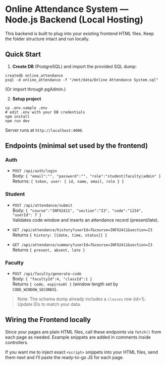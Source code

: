 # Online Attendance System — Node.js Backend (Local Hosting)

This backend is built to plug into your existing frontend HTML files. Keep the folder structure intact and run locally.

## Quick Start

1) **Create DB** (PostgreSQL) and import the provided SQL dump:
```
createdb online_attendance
psql -d online_attendance -f "/mnt/data/Online Attendance System.sql"
```
(Or import through pgAdmin.)

2) **Setup project**
```
cp .env.sample .env
# edit .env with your DB credentials
npm install
npm run dev
```
Server runs at `http://localhost:4000`.

## Endpoints (minimal set used by the frontend)

### Auth
- `POST /api/auth/login`  
  Body: `{ "email":"", "password":"", "role":"student|faculty|admin" }`  
  Returns: `{ token, user: { id, name, email, role } }`

### Student
- `POST /api/attendance/submit`  
  Body: `{ "course":"INFO2411", "section":"I3", "code":"1234", "userId": 7 }`  
  Validates code window and inserts an attendance record (present/late).

- `GET /api/attendance/history?userId=7&course=INFO2411&section=I3`  
  Returns `{ history: [{date, time, status}] }`

- `GET /api/attendance/summary?userId=7&course=INFO2411&section=I3`  
  Returns `{ present, absent, late }`

### Faculty
- `POST /api/faculty/generate-code`  
  Body: `{ "facultyId":4, "classId":1 }`  
  Returns `{ code, expiresAt }` (window length set by `CODE_WINDOW_SECONDS`).

> Note: The schema dump already includes a `classes` row (id=1). Update IDs to match your data.

## Wiring the Frontend locally

Since your pages are plain HTML files, call these endpoints via `fetch()` from each page as needed. Example snippets are added in comments inside controllers.

If you want me to inject exact `<script>` snippets into your HTML files, send them next and I’ll paste the ready-to-go JS for each page.
